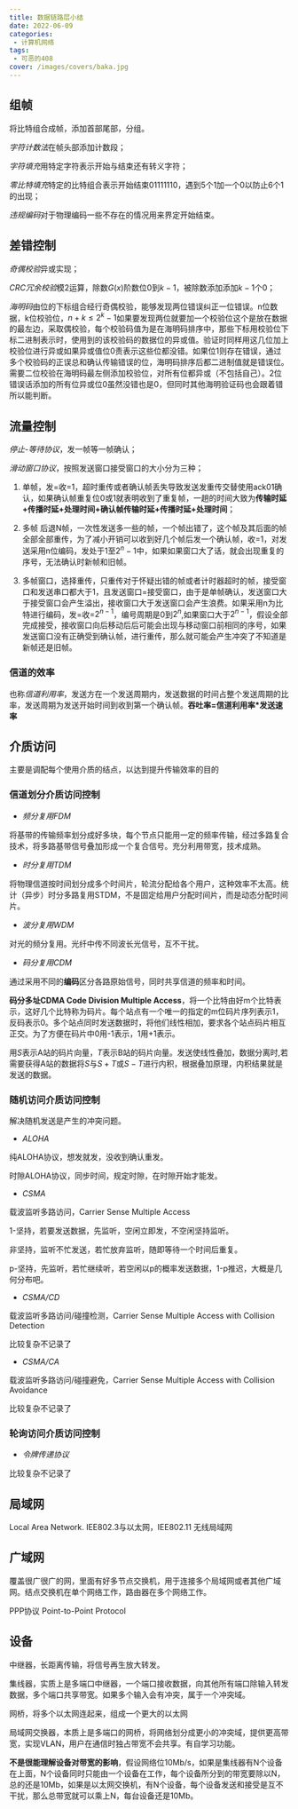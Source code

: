 ```yaml
---
title: 数据链路层小结
date: 2022-06-09
categories:
 - 计算机网络
tags:
 - 可恶的408
cover: /images/covers/baka.jpg
---
```


<!-- more -->

## 组帧
将比特组合成帧，添加首部尾部，分组。

*字符计数法*在帧头部添加计数段；

*字符填充*用特定字符表示开始与结束还有转义字符；

*零比特填充*特定的比特组合表示开始结束01111110，遇到5个1加一个0以防止6个1的出现；

*违规编码*对于物理编码一些不存在的情况用来界定开始结束。
## 差错控制

*奇偶校验*异或实现；

*CRC冗余校验*模2运算，除数$G(x)$阶数位$0$到$k-1$，被除数添加添加$k-1$个0；

*海明码*由位的下标组合经行奇偶校验，能够发现两位错误纠正一位错误。n位数据，k位校验位，$n+k\leq2^{k}-1$如果要发现两位就要加一个校验位这个是放在数据的最左边，采取偶校验，每个校验码值为是在海明码排序中，那些下标用校验位下标二进制表示时，使用到的该校验码的数据位的异或值。验证时同样用这几位加上校验位进行异或如果异或值位0责表示这些位都没错。如果位1则存在错误，通过多个校验码的正误总和确认传输错误的位，海明码排序后都二进制值就是错误位。需要二位校验在海明码最左侧添加校验位，对所有位都异或（不包括自己）。2位错误话添加的所有位异或位0虽然没错也是0，但同时其他海明验证码也会跟着错所以能判断。

##  流量控制

*停止-等待协议*，发一帧等一帧确认；

*滑动窗口协议*，按照发送窗口接受窗口的大小分为三种；

1. 单帧，发=收=1，超时重传或者确认帧丢失导致发送发重传交替使用ack01确认，如果确认帧重复位0或1就表明收到了重复帧，一趟的时间大致为**传输时延+传播时延+处理时间+确认帧传输时延+传播时延+处理时间**；

2. 多帧 后退N帧，一次性发送多一些的帧，一个帧出错了，这个帧及其后面的帧全部全部重传，为了减小开销可以收到好几个帧后发一个确认帧，收=1，对发送采用n位编码，发处于1至$2^n-1$中，如果如果窗口大了话，就会出现重复的序号，无法确认时新帧和旧帧。

3. 多帧窗口，选择重传，只重传对于怀疑出错的帧或者计时器超时的帧，接受窗口和发送串口都大于1，且发送窗口=接受窗口，由于是单帧确认，发送窗口大于接受窗口会产生溢出，接收窗口大于发送窗口会产生浪费。如果采用n为比特进行编码，发=收=$2^{n-1}$，编号周期是0到$2^n$,如果窗口大于$2^{n-1}$，假设全部完成接受，接收窗口向后移动后后可能会出现与移动窗口前相同的序号，如果发送窗口没有正确受到确认帧，进行重传，那么就可能会产生冲突了不知道是新帧还是旧帧。

### 信道的效率

也称*信道利用率*，发送方在一个发送周期内，发送数据的时间占整个发送周期的比率，发送周期为发送开始时间到收到第一个确认帧。**吞吐率=信道利用率*发送速率**

## 介质访问

主要是调配每个使用介质的结点，以达到提升传输效率的目的

### 信道划分介质访问控制

- *频分复用FDM*

将基带的传输频率划分成好多块，每个节点只能用一定的频率传输，经过多路复合技术，将多路基带信号叠加形成一个复合信号。充分利用带宽，技术成熟。


- *时分复用TDM*

将物理信道按时间划分成多个时间片，轮流分配给各个用户，这种效率不太高。统计（异步）时分多路复用STDM，不是固定给用户分配时间片，而是动态分配时间片。

- *波分复用WDM*

对光的频分复用。光纤中传不同波长光信号，互不干扰。

- *码分复用CDM*

通过采用不同的**编码**区分各路原始信号，同时共享信道的频率和时间。

**码分多址CDMA Code Division Multiple Access**，将一个比特由好m个比特表示，这好几个比特称为码片。每个站点有一个唯一的指定的m位码片序列表示1，反码表示0。多个站点同时发送数据时，将他们线性相加，要求各个站点码片相互正交。为了方便在码片中0用-1表示，1用+1表示。

用$S$表示A站的码片向量，$T$表示B站的码片向量。发送使线性叠加，数据分离时,若需要获得A站的数据将$S$与$S+T$或$S-T$进行内积，根据叠加原理，内积结果就是发送的数据。

### 随机访问介质访问控制

解决随机发送是产生的冲突问题。

- *ALOHA*

纯ALOHA协议，想发就发，没收到确认重发。

时隙ALOHA协议，同步时间，规定时隙，在时隙开始才能发。

- *CSMA*

载波监听多路访问，Carrier Sense Multiple Access

1-坚持，若要发送数据，先监听，空闲立即发，不空闲坚持监听。

非坚持，监听不忙发送，若忙放弃监听，随即等待一个时间后重复。

p-坚持，先监听，若忙继续听，若空闲以p的概率发送数据，1-p推迟，大概是几何分布吧。

- *CSMA/CD*

载波监听多路访问/碰撞检测，Carrier Sense Multiple Access with Collision Detection

比较复杂不记录了

- *CSMA/CA*

载波监听多路访问/碰撞避免，Carrier Sense Multiple Access with Collision Avoidance

比较复杂不记录了

### 轮询访问介质访问控制

- *令牌传递协议*

比较复杂不记录了


## 局域网

Local Area Network. IEE802.3与以太网，IEE802.11 无线局域网 

## 广域网

覆盖很广很广的网，里面有好多节点交换机，用于连接多个局域网或者其他广域网。结点交换机在单个网络工作，路由器在多个网络工作。

PPP协议 Point-to-Point Protocol


## 设备


中继器，长距离传输，将信号再生放大转发。

集线器，实质上是多端口中继器，一个端口接收数据，向其他所有端口除输入转发数据，多个端口共享带宽。如果多个输入会有冲突，属于一个冲突域。

网桥，将多个以太网连起来，组成一个更大的以太网

局域网交换器，本质上是多端口的网桥，将网络划分成更小的冲突域，提供更高带宽，实现VLAN，用户在通信时独占带宽不会共享。有自学习功能。

**不是很能理解设备对带宽的影响**，假设网络位10Mb/s，如果是集线器有N个设备在上面，N个设备同时只能由一个设备在工作，每个设备所分到的带宽要除以N，总的还是10Mb，如果是以太网交换机，有N个设备，每个设备发送和接受是互不干扰，那么总带宽就可以乘上N，每台设备还是10Mb。